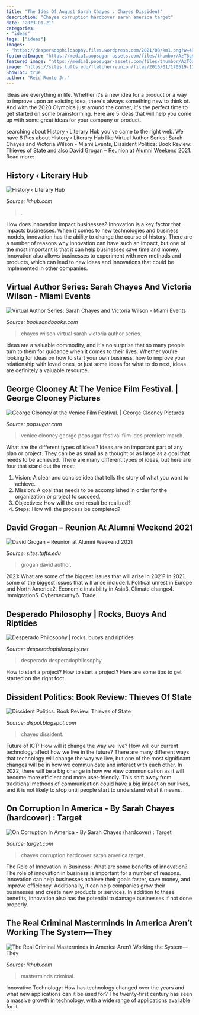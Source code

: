 ```yaml
---
title: "The Ides Of August Sarah Chayes : Chayes Dissident"
description: "Chayes corruption hardcover sarah america target"
date: "2023-01-21"
categories:
- "ideas"
tags: ["ideas"]
images:
- "https://desperadophilosophy.files.wordpress.com/2021/08/km1.png?w=490&amp;h=369"
featuredImage: "https://media1.popsugar-assets.com/files/thumbor/AzT6qHzm50IOJPTYw_U3o-S_7Ak/fit-in/1200x630/filters:format_auto-!!-:strip_icc-!!-:fill-!white!-/2011/08/35/3/192/1922398/deef6eaefc90c8a7_123132869_10/i/George-Clooney-Venice-Film-Festival.jpg"
featured_image: "https://media1.popsugar-assets.com/files/thumbor/AzT6qHzm50IOJPTYw_U3o-S_7Ak/fit-in/1200x630/filters:format_auto-!!-:strip_icc-!!-:fill-!white!-/2011/08/35/3/192/1922398/deef6eaefc90c8a7_123132869_10/i/George-Clooney-Venice-Film-Festival.jpg"
image: "https://sites.tufts.edu/fletcherreunion/files/2016/01/170519-1116-800x445.jpg"
ShowToc: true
author: "Reid Runte Jr."
---
```



Ideas are everything in life. Whether it's a new idea for a product or a way to improve upon an existing idea, there's always something new to think of. And with the 2020 Olympics just around the corner, it's the perfect time to get started on some brainstorming. Here are 5 ideas that will help you come up with some great ideas for your company or product.

	

		
searching about History ‹ Literary Hub you've came to the right web. We have 8 Pics about History ‹ Literary Hub like Virtual Author Series: Sarah Chayes and Victoria Wilson - Miami Events, Dissident Politics: Book Review: Thieves of State and also David Grogan – Reunion at Alumni Weekend 2021. Read more:
		
    
## History ‹ Literary Hub

<img loading=lazy src="https://lithub.com/wp-content/uploads/2020/08/flag-75048_1920-726x400.jpg" onerror="this.onerror=null;this.src='https://tse1.mm.bing.net/th?id=OIP.o4KDIoUiyL21-bJ73jOyvwHaEF&amp;pid=15.1';" alt="History ‹ Literary Hub">

_Source: lithub.com_

>. 

	

How does innovation impact businesses?
Innovation is a key factor that impacts businesses. When it comes to new technologies and business models, innovation has the ability to change the course of history. There are a number of reasons why innovation can have such an impact, but one of the most important is that it can help businesses save time and money. Innovation also allows businesses to experiment with new methods and products, which can lead to new ideas and innovations that could be implemented in other companies.

    
## Virtual Author Series: Sarah Chayes And Victoria Wilson - Miami Events

<img loading=lazy src="https://www.booksandbooks.com/wp-content/uploads/2020/07/event-cover-9530.png" onerror="this.onerror=null;this.src='https://tse2.mm.bing.net/th?id=OIP.Y_EJqG9yx8drbsM7OsuF6QHaD4&amp;pid=15.1';" alt="Virtual Author Series: Sarah Chayes and Victoria Wilson - Miami Events">

_Source: booksandbooks.com_

>chayes wilson virtual sarah victoria author series. 

	

Ideas are a valuable commodity, and it's no surprise that so many people turn to them for guidance when it comes to their lives. Whether you're looking for ideas on how to start your own business, how to improve your relationship with loved ones, or just some ideas for what to do next, ideas are definitely a valuable resource.

    
## George Clooney At The Venice Film Festival. | George Clooney Pictures

<img loading=lazy src="https://media1.popsugar-assets.com/files/thumbor/AzT6qHzm50IOJPTYw_U3o-S_7Ak/fit-in/1200x630/filters:format_auto-!!-:strip_icc-!!-:fill-!white!-/2011/08/35/3/192/1922398/deef6eaefc90c8a7_123132869_10/i/George-Clooney-Venice-Film-Festival.jpg" onerror="this.onerror=null;this.src='https://tse1.mm.bing.net/th?id=OIP.QW7hLWOeCguSVUwgciwRHQHaD4&amp;pid=15.1';" alt="George Clooney at the Venice Film Festival. | George Clooney Pictures">

_Source: popsugar.com_

>venice clooney george popsugar festival film ides premiere march. 

	

What are the different types of ideas?
Ideas are an important part of any plan or project. They can be as small as a thought or as large as a goal that needs to be achieved. There are many different types of ideas, but here are four that stand out the most: 
1) Vision: A clear and concise idea that tells the story of what you want to achieve.
2) Mission: A goal that needs to be accomplished in order for the organization or project to succeed.
3) Objectives: How will the end result be realized? 
4) Steps: How will the process be completed?

    
## David Grogan – Reunion At Alumni Weekend 2021

<img loading=lazy src="https://sites.tufts.edu/fletcherreunion/files/2016/01/170519-1116-800x445.jpg" onerror="this.onerror=null;this.src='https://tse2.mm.bing.net/th?id=OIP.KShivP5Z4gQ9iO2cZ_u69AHaEH&amp;pid=15.1';" alt="David Grogan – Reunion at Alumni Weekend 2021">

_Source: sites.tufts.edu_

>grogan david author. 

	

2021: What are some of the biggest issues that will arise in 2021?
In 2021, some of the biggest issues that will arise include:1. Political unrest in Europe and North America2. Economic instability in Asia3. Climate change4. Immigration5. Cybersecurity6. Trade
    
## Desperado Philosophy | Rocks, Buoys And Riptides

<img loading=lazy src="https://desperadophilosophy.files.wordpress.com/2021/08/km1.png?w=490&amp;h=369" onerror="this.onerror=null;this.src='https://tse2.mm.bing.net/th?id=OIP.tWxfgk-n95U7gvndatRlEgHaFl&amp;pid=15.1';" alt="Desperado Philosophy | rocks, buoys and riptides">

_Source: desperadophilosophy.net_

>desperado desperadophilosophy. 

	

How to start a project?
How to start a project? Here are some tips to get started on the right foot.

    
## Dissident Politics: Book Review: Thieves Of State

<img loading=lazy src="https://1.bp.blogspot.com/-kWnYrlbSYjM/XUrexY0hQSI/AAAAAAAAAeE/xIQ6a49-0s88mdbu8Gk4AAr-B_EMEOekQCLcBGAs/s1600/1.jpg" onerror="this.onerror=null;this.src='https://tse4.mm.bing.net/th?id=OIP.q7ybxhaz_qSbGb9QnYVdFgHaEK&amp;pid=15.1';" alt="Dissident Politics: Book Review: Thieves of State">

_Source: dispol.blogspot.com_

>chayes dissident. 

	

Future of ICT: How will it change the way we live?
How will our current technology affect how we live in the future? 
There are many different ways that technology will change the way we live, but one of the most significant changes will be in how we communicate and interact with each other. In 2022, there will be a big change in how we view communication as it will become more efficient and more user-friendly. This shift away from traditional methods of communication could have a big impact on our lives, and it is not likely to stop until people start to understand what it means.

    
## On Corruption In America - By Sarah Chayes (hardcover) : Target

<img loading=lazy src="https://target.scene7.com/is/image/Target/GUEST_8c798a48-7dbc-4310-a8cc-024e8a9c345f?wid=488&amp;hei=488&amp;fmt=pjpeg" onerror="this.onerror=null;this.src='https://tse3.mm.bing.net/th?id=OIP.Krk8pVZyG6dK7xVMHtpdwQHaHa&amp;pid=15.1';" alt="On Corruption In America - By Sarah Chayes (hardcover) : Target">

_Source: target.com_

>chayes corruption hardcover sarah america target. 

	

The Role of Innovation in Business: What are some benefits of innovation?
The role of innovation in business is important for a number of reasons. Innovation can help businesses achieve their goals faster, save money, and improve efficiency. Additionally, it can help companies grow their businesses and create new products or services. In addition to these benefits, innovation also has the potential to damage businesses if not done properly.

    
## The Real Criminal Masterminds In America Aren’t Working The System—They

<img loading=lazy src="https://lithub.com/wp-content/uploads/2020/08/gilded-age.jpg" onerror="this.onerror=null;this.src='https://tse3.mm.bing.net/th?id=OIP.i7Jd8ivNuw2V4zRJ7ZsfWwHaDU&amp;pid=15.1';" alt="The Real Criminal Masterminds in America Aren’t Working the System—They">

_Source: lithub.com_

>masterminds criminal. 

	

Innovative Technology: How has technology changed over the years and what new applications can it be used for?
The twenty-first century has seen a massive growth in technology, with a wide range of applications available for it.

